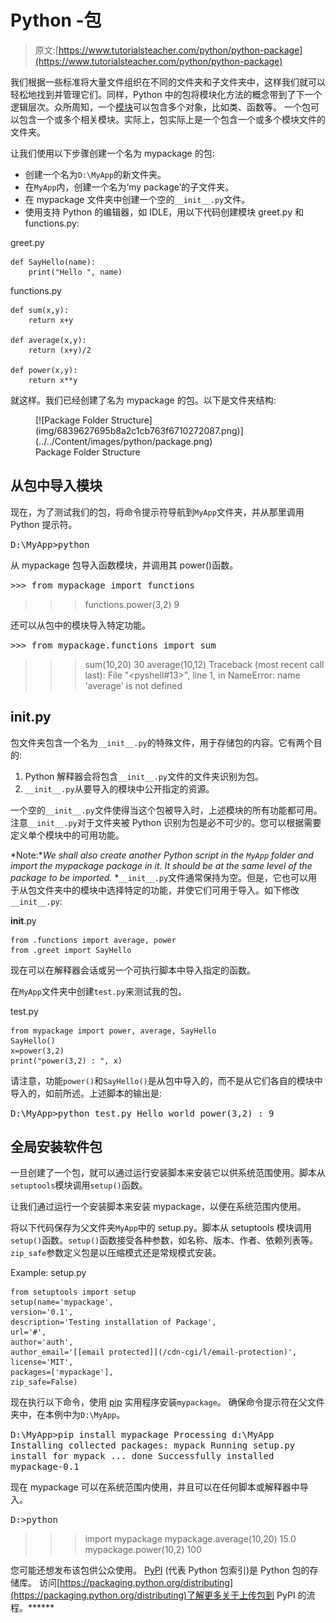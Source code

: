# Python -包

> 原文:[https://www.tutorialsteacher.com/python/python-package](https://www.tutorialsteacher.com/python/python-package)

我们根据一些标准将大量文件组织在不同的文件夹和子文件夹中，这样我们就可以轻松地找到并管理它们。同样，Python 中的包将模块化方法的概念带到了下一个逻辑层次。众所周知，一个[模块](/python/python-module)可以包含多个对象，比如类、函数等。 一个包可以包含一个或多个相关模块。实际上，包实际上是一个包含一个或多个模块文件的文件夹。

让我们使用以下步骤创建一个名为 mypackage 的包:

*   创建一个名为`D:\MyApp`的新文件夹。
*   在`MyApp`内，创建一个名为‘my package’的子文件夹。
*   在 mypackage 文件夹中创建一个空的`__init__.py`文件。
*   使用支持 Python 的编辑器，如 IDLE，用以下代码创建模块 greet.py 和 functions.py:

greet.py 

```
def SayHello(name):
    print("Hello ", name) 
```

functions.py 

```
def sum(x,y):
    return x+y

def average(x,y):
    return (x+y)/2

def power(x,y):
    return x**y 
```

就这样。我们已经创建了名为 mypackage 的包。以下是文件夹结构:

<figure>[![Package Folder Structure](img/6839627695b8a2c1cb763f6710272087.png)](../../Content/images/python/package.png) 

<figcaption>Package Folder Structure</figcaption>

</figure>

## 从包中导入模块

现在，为了测试我们的包，将命令提示符导航到`MyApp`文件夹，并从那里调用 Python 提示符。

<samp>D:\MyApp>python</samp>

从 mypackage 包导入函数模块，并调用其 power()函数。

<samp>>>> from mypackage import functions
>>> functions.power(3,2)
9</samp>

还可以从包中的模块导入特定功能。

<samp>>>> from mypackage.functions import sum
>>> sum(10,20)
30
>>> average(10,12)
Traceback (most recent call last):
File "<pyshell#13>", line 1, in <module>
NameError: name 'average' is not defined</samp>

## __init__.py

包文件夹包含一个名为`__init__.py`的特殊文件，用于存储包的内容。它有两个目的:

1.  Python 解释器会将包含`__init__.py`文件的文件夹识别为包。
2.  `__init__.py`从要导入的模块中公开指定的资源。

一个空的`__init__.py`文件使得当这个包被导入时，上述模块的所有功能都可用。注意`__init__.py`对于文件夹被 Python 识别为包是必不可少的。您可以根据需要定义单个模块中的可用功能。

*Note:**We shall also create another Python script in the `MyApp` folder and import the mypackage package in it. It should be at the same level of the package to be imported.* *`__init__.py`文件通常保持为空。但是，它也可以用于从包文件夹中的模块中选择特定的功能，并使它们可用于导入。如下修改`__init__.py`:

__init__.py 

```
from .functions import average, power
from .greet import SayHello 
```

现在可以在解释器会话或另一个可执行脚本中导入指定的函数。

在`MyApp`文件夹中创建`test.py`来测试我的包。

test.py 

```
from mypackage import power, average, SayHello
SayHello()
x=power(3,2)
print("power(3,2) : ", x) 
```

请注意，功能`power()`和`SayHello()`是从包中导入的，而不是从它们各自的模块中导入的，如前所述。上述脚本的输出是:

<samp>D:\MyApp>python test.py
Hello world
power(3,2) : 9</samp>

## 全局安装软件包

一旦创建了一个包，就可以通过运行安装脚本来安装它以供系统范围使用。脚本从`setuptools`模块调用`setup()`函数。

让我们通过运行一个安装脚本来安装 mypackage，以便在系统范围内使用。

将以下代码保存为父文件夹`MyApp`中的 setup.py。脚本从 setuptools 模块调用`setup()`函数。`setup()`函数接受各种参数，如名称、版本、作者、依赖列表等。`zip_safe`参数定义包是以压缩模式还是常规模式安装。

Example: setup.py 

```
from setuptools import setup
setup(name='mypackage',
version='0.1',
description='Testing installation of Package',
url='#',
author='auth',
author_email='[[email protected]](/cdn-cgi/l/email-protection)',
license='MIT',
packages=['mypackage'],
zip_safe=False) 
```

现在执行以下命令，使用 [pip](/python/pip-in-python) 实用程序安装`mypackage`。 确保命令提示符在父文件夹中，在本例中为`D:\MyApp`。

<samp>D:\MyApp>pip install mypackage
Processing d:\MyApp
Installing collected packages: mypack
Running setup.py install for mypack ... done
Successfully installed mypackage-0.1</samp>

现在 mypackage 可以在系统范围内使用，并且可以在任何脚本或解释器中导入。

<samp>D:\>python
>>> import mypackage
>>>mypackage.average(10,20)
15.0
>>>mypackage.power(10,2)
100</samp>

您可能还想发布该包供公众使用。 [PyPI](https://pypi.org/) (代表 Python 包索引)是 Python 包的存储库。 访问[https://packaging.python.org/distributing](https://packaging.python.org/distributing)了解更多关于上传包到 PyPI 的流程。******